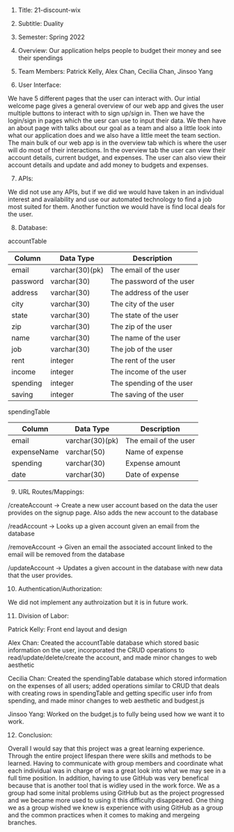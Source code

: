 1. Title: 21-discount-wix

2. Subtitle: Duality

3. Semester: Spring 2022

4. Overview: Our application helps people to budget their money and see their spendings 

5. Team Members: Patrick Kelly, Alex Chan, Cecilia Chan, Jinsoo Yang

6. User Interface: 

We have 5 different pages that the user can interact with. Our intial welcome page gives a general overview of our web app and gives the user multiple buttons to interact with to sign up/sign in. Then we have the login/sign in pages which the uesr can use to input their data. We then have an about page with talks about our goal as a team and also a little look into what our application does and we also have a little meet the team section. The main bulk of our web app is in the overview tab which is where the user will do most of their interactions. In the overview tab the user can view their account details, current budget, and expenses. The user can also view their account details and update and add money to budgets and expenses.

7. APIs:

We did not use any APIs, but if we did we would have taken in an individual interest and availability and use our automated technology to find a job most suited for them. Another function we would have is find local deals for the user. 

8. Database:

accountTable

| Column   | Data Type      | Description              |
|----------|----------------|--------------------------|
|   email  | varchar(30)(pk)| The email of the user    |
| password | varchar(30)    | The password of the user |
|  address | varchar(30)    | The address of the user  |
|   city   | varchar(30)    | The city of the user     |
|   state  | varchar(30)    | The state of the user    |
|   zip    | varchar(30)    | The zip of the user      |
|   name   | varchar(30)    | The name of the user     |
|   job    | varchar(30)    | The job of the user      |
|   rent   | integer        | The rent of the user     |
|  income  | integer        | The income of the user   |
| spending | integer        | The spending of the user |
|  saving  | integer        | The saving of the user   |


spendingTable

| Column      | Data Type      | Description              |
|-------------|----------------|--------------------------|
|   email     | varchar(30)(pk)| The email of the user    |
| expenseName | varchar(50)    | Name of expense          |
|  spending   | varchar(30)    | Expense amount           |
|   date      | varchar(30)    | Date of expense          |

9. URL Routes/Mappings: 

/createAccount -> Create a new user account based on the data the user provides on the signup page. Also adds the new account to the database

/readAccount -> Looks up a given account given an email from the database

/removeAccount -> Given an email the associated account linked to the email will be removed from the database

/updateAccount -> Updates a given account in the database with new data that the user provides.

10. Authentication/Authorization: 

We did not implement any authroization but it is in future work.


11. Division of Labor: 

Patrick Kelly: Front end layout and design

Alex Chan: Created the accountTable database which stored basic information on the user, incorporated the CRUD operations to read/update/delete/create the account, and made minor changes to web aesthetic

Cecilia Chan: Created the spendingTable database which stored information on the expenses of all users; added operations similar to CRUD that deals with creating rows in spendingTable and getting specific user info from spending, and made minor changes to web aesthetic and budgest.js

Jinsoo Yang: Worked on the budget.js to fully being used how we want it to work.

12. Conclusion: 

Overall I would say that this project was a great learning experience. Through the entire project lifespan there were skills and methods to be learned. Having to communicate with group members and coordinate what each individual was in charge of was a great look into what we may see in a full time position. In addition, having to use GitHub was very benefical because that is another tool that is widley used in the work force. We as a group had some inital problems using GitHub but as the project progressed and we became more used to using it this difficulty disappeared. One thing we as a group wished we knew is experience with using GitHub as a group and the common practices when it comes to making and mergeing branches.
